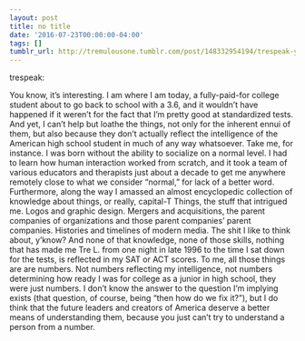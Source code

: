```yaml
---
layout: post
title: no title
date: '2016-07-23T00:00:00-04:00'
tags: []
tumblr_url: http://tremulousone.tumblr.com/post/148332954194/trespeak-you-know-its-interesting-i-am-where
---
```

trespeak:

You know, it’s interesting. I am where I am today, a fully-paid-for college student about to go back to school with a 3.6, and it wouldn’t have happened if it weren’t for the fact that I’m pretty good at standardized tests.
And yet, I can’t help but loathe the things, not only for the inherent ennui of them, but also because they don’t actually reflect the intelligence of the American high school student in much of any way whatsoever.
Take me, for instance. I was born without the ability to socialize on a normal level. I had to learn how human interaction worked from scratch, and it took a team of various educators and therapists just about a decade to get me anywhere remotely close to what we consider “normal,” for lack of a better word. 
Furthermore, along the way I amassed an almost encyclopedic collection of knowledge about things, or really, capital-T Things, the stuff that intrigued me. Logos and graphic design. Mergers and acquisitions, the parent companies of organizations and those parent companies’ parent companies. Histories and timelines of modern media. The shit I like to think about, y’know?
And none of that knowledge, none of those skills, nothing that has made me Tre L. from one night in late 1996 to the time I sat down for the tests, is reflected in my SAT or ACT scores. To me, all those things are are numbers. Not numbers reflecting my intelligence, not numbers determining how ready I was for college as a junior in high school, they were just numbers.
I don’t know the answer to the question I’m implying exists (that question, of course, being “then how do we fix it?”), but I do think that the future leaders and creators of America deserve a better means of understanding them, because you just can’t try to understand a person from a number.
